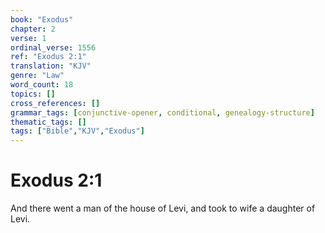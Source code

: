 ```yaml
---
book: "Exodus"
chapter: 2
verse: 1
ordinal_verse: 1556
ref: "Exodus 2:1"
translation: "KJV"
genre: "Law"
word_count: 18
topics: []
cross_references: []
grammar_tags: [conjunctive-opener, conditional, genealogy-structure]
thematic_tags: []
tags: ["Bible","KJV","Exodus"]
---
```


# Exodus 2:1

And there went a man of the house of Levi, and took to wife a daughter of Levi.
